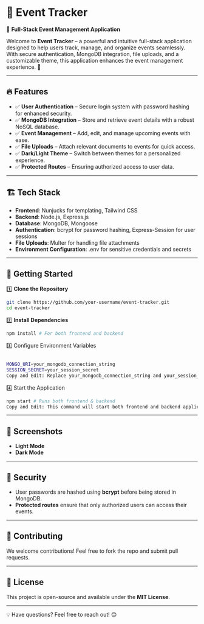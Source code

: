 # 🌟 Event Tracker

📌 **Full-Stack Event Management Application**

Welcome to **Event Tracker** – a powerful and intuitive full-stack application designed to help users track, manage, and organize events seamlessly. With secure authentication, MongoDB integration, file uploads, and a customizable theme, this application enhances the event management experience. 🚀

---

## 🔥 Features

- ✅ **User Authentication** – Secure login system with password hashing for enhanced security.  
- ✅ **MongoDB Integration** – Store and retrieve event details with a robust NoSQL database.  
- ✅ **Event Management** – Add, edit, and manage upcoming events with ease.  
- ✅ **File Uploads** – Attach relevant documents to events for quick access.  
- ✅ **Dark/Light Theme** – Switch between themes for a personalized experience.  
- ✅ **Protected Routes** – Ensuring authorized access to user data.

---

## 🏗️ Tech Stack

- **Frontend**: Nunjucks for templating, Tailwind CSS  
- **Backend**: Node.js, Express.js  
- **Database**: MongoDB, Mongoose  
- **Authentication**: bcrypt for password hashing, Express-Session for user sessions  
- **File Uploads**: Multer for handling file attachments  
- **Environment Configuration**: .env for sensitive credentials and secrets

---

## 🚀 Getting Started

1️⃣ **Clone the Repository**

```bash
git clone https://github.com/your-username/event-tracker.git
cd event-tracker

```

2️⃣ **Install Dependencies**

```bash
npm install # For both frontend and backend

```
3️⃣ Configure Environment Variables


``` bash

MONGO_URI=your_mongodb_connection_string
SESSION_SECRET=your_session_secret
Copy and Edit: Replace your_mongodb_connection_string and your_session_secret with your actual MongoDB URI and session secret key.
```
4️⃣ Start the Application

``` bash
npm start # Runs both frontend & backend
Copy and Edit: This command will start both frontend and backend applications.
```
---
## 📸 Screenshots

- **Light Mode**
- **Dark Mode**

---

## 🔐 Security

- User passwords are hashed using **bcrypt** before being stored in MongoDB.  
- **Protected routes** ensure that only authorized users can access their events.

---

## 🤝 Contributing

We welcome contributions! Feel free to fork the repo and submit pull requests.

---

## 📜 License

This project is open-source and available under the **MIT License**.

---

💡 Have questions? Feel free to reach out! 😊

